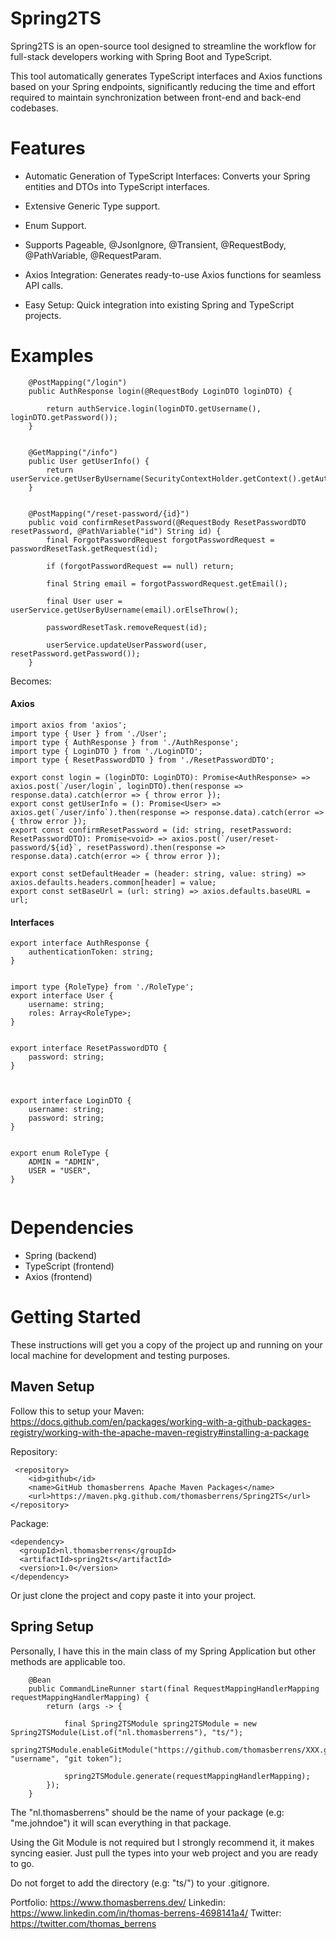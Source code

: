 
# Spring2TS
Spring2TS is an open-source tool designed to streamline the workflow for full-stack developers working with Spring Boot and TypeScript. 

This tool automatically generates TypeScript interfaces and Axios functions based on your Spring endpoints, significantly reducing the time and effort required to maintain synchronization between front-end and back-end codebases.

# Features
* Automatic Generation of TypeScript Interfaces: Converts your Spring entities and DTOs into TypeScript interfaces.

* Extensive Generic Type support.

* Enum Support.

* Supports Pageable, @JsonIgnore, @Transient, @RequestBody, @PathVariable, @RequestParam.

* Axios Integration: Generates ready-to-use Axios functions for seamless API calls.

* Easy Setup: Quick integration into existing Spring and TypeScript projects.

# Examples
```
    @PostMapping("/login")
    public AuthResponse login(@RequestBody LoginDTO loginDTO) {

        return authService.login(loginDTO.getUsername(), loginDTO.getPassword());
    }


    @GetMapping("/info")
    public User getUserInfo() {
        return userService.getUserByUsername(SecurityContextHolder.getContext().getAuthentication().getPrincipal().toString()).orElseThrow();
    }


    @PostMapping("/reset-password/{id}")
    public void confirmResetPassword(@RequestBody ResetPasswordDTO resetPassword, @PathVariable("id") String id) {
        final ForgotPasswordRequest forgotPasswordRequest = passwordResetTask.getRequest(id);

        if (forgotPasswordRequest == null) return;

        final String email = forgotPasswordRequest.getEmail();

        final User user = userService.getUserByUsername(email).orElseThrow();

        passwordResetTask.removeRequest(id);

        userService.updateUserPassword(user, resetPassword.getPassword());
    }

```

Becomes:
#### Axios
```
import axios from 'axios';
import type { User } from './User';
import type { AuthResponse } from './AuthResponse';
import type { LoginDTO } from './LoginDTO';
import type { ResetPasswordDTO } from './ResetPasswordDTO';

export const login = (loginDTO: LoginDTO): Promise<AuthResponse> => axios.post(`/user/login`, loginDTO).then(response => response.data).catch(error => { throw error });
export const getUserInfo = (): Promise<User> => axios.get(`/user/info`).then(response => response.data).catch(error => { throw error });
export const confirmResetPassword = (id: string, resetPassword: ResetPasswordDTO): Promise<void> => axios.post(`/user/reset-password/${id}`, resetPassword).then(response => response.data).catch(error => { throw error });

export const setDefaultHeader = (header: string, value: string) => axios.defaults.headers.common[header] = value;
export const setBaseUrl = (url: string) => axios.defaults.baseURL = url;
```

#### Interfaces
```
export interface AuthResponse {
	authenticationToken: string;
}


import type {RoleType} from './RoleType';
export interface User {
	username: string;
	roles: Array<RoleType>;
}


export interface ResetPasswordDTO {
	password: string;
}



export interface LoginDTO {
	username: string;
	password: string;
}


export enum RoleType {
	ADMIN = "ADMIN",
	USER = "USER",
}


```


# Dependencies
* Spring (backend)
* TypeScript (frontend)
* Axios (frontend)

# Getting Started

These instructions will get you a copy of the project up and running on your local machine for development and testing purposes.

## Maven Setup
Follow this to setup your Maven: https://docs.github.com/en/packages/working-with-a-github-packages-registry/working-with-the-apache-maven-registry#installing-a-package

Repository:

```
 <repository>
    <id>github</id>
    <name>GitHub thomasberrens Apache Maven Packages</name>
    <url>https://maven.pkg.github.com/thomasberrens/Spring2TS</url>
</repository>
```

Package:
```
<dependency>
  <groupId>nl.thomasberrens</groupId>
  <artifactId>spring2ts</artifactId>
  <version>1.0</version>
</dependency>
```

Or just clone the project and copy paste it into your project.

## Spring Setup
Personally, I have this in the main class of my Spring Application but other methods are applicable too.
```
    @Bean
    public CommandLineRunner start(final RequestMappingHandlerMapping requestMappingHandlerMapping) {
        return (args -> {

            final Spring2TSModule spring2TSModule = new Spring2TSModule(List.of("nl.thomasberrens"), "ts/");
            spring2TSModule.enableGitModule("https://github.com/thomasberrens/XXX.git", "username", "git token");

            spring2TSModule.generate(requestMappingHandlerMapping);
        });
    }
```

The "nl.thomasberrens" should be the name of your package (e.g: "me.johndoe") it will scan everything in that package.

Using the Git Module is not required but I strongly recommend it, it makes syncing easier. Just pull the types into your web project and you are ready to go.

Do not forget to add the directory (e.g: "ts/") to your .gitignore. 

Portfolio: https://www.thomasberrens.dev/
Linkedin: https://www.linkedin.com/in/thomas-berrens-4698141a4/
Twitter: https://twitter.com/thomas_berrens

